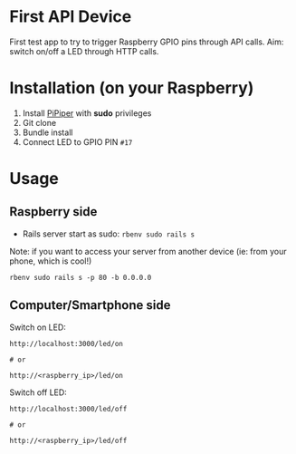 # First API Device

First test app to try to trigger Raspberry GPIO pins through API calls.
Aim: switch on/off a LED through HTTP calls.

# Installation (on your Raspberry)

1. Install [PiPiper](https://github.com/jwhitehorn/pi_piper) with **sudo** privileges
2. Git clone
3. Bundle install
4. Connect LED to GPIO PIN `#17`

# Usage

## Raspberry side

- Rails server start as sudo: `rbenv sudo rails s`

Note: if you want to access your server from another device (ie: from your phone, which is cool!)

```
rbenv sudo rails s -p 80 -b 0.0.0.0
```

## Computer/Smartphone side

Switch on LED:

```
http://localhost:3000/led/on

# or

http://<raspberry_ip>/led/on
```

Switch off LED:

```
http://localhost:3000/led/off

# or

http://<raspberry_ip>/led/off
```